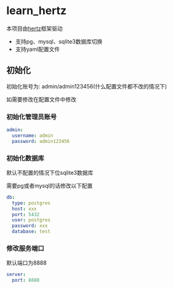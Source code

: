 # learn_hertz

本项目由[hertz](https://github.com/cloudwego/hertz)框架驱动

- 支持pg、mysql、sqlite3数据库切换
- 支持yaml配置文件

## 初始化

初始化账号为: admin/admin123456(什么配置文件都不改的情况下)

如需要修改在配置文件中修改

### 初始化管理员账号

```yaml
admin:
  username: admin
  password: admin123456
```

### 初始化数据库

默认不配置的情况下位sqlite3数据库

需要pg或者mysql的话修改以下配置

```yaml
db:
  type: postgres
  host: xxx
  port: 5432
  user: postgres
  password: xxx
  database: test
```

### 修改服务端口

默认端口为8888

```yaml
server:
  port: 8888
```